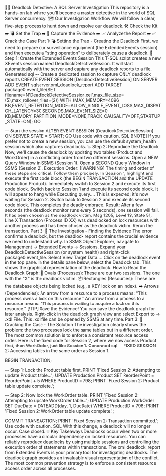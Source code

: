 🕵️‍♂️ Deadlock Detective: A SQL Server Investigation
This repository is a hands-on lab where you'll become a master detective in the world of SQL Server concurrency.
🗺️ Our Investigation Workflow
We will follow a clear, five-step process to hunt down and resolve our deadlock.
🛠️ Check the Kit ➡️ 💣 Set the Trap ➡️ 📸 Capture the Evidence ➡️ 📈 Analyze the Report ➡️ ✅ Crack the Case
Part 1: 💣 Setting the Trap - Creating the Deadlock
First, we need to prepare our surveillance equipment (the Extended Events session) and then execute a "sting operation" to deliberately cause a deadlock.
📸 Step 1: Create the Extended Events Session
This T-SQL script creates a new XEvents session named DeadlockDetectiveSession. It will start automatically with the server and capture any deadlock reports to a file.
Generated sql
-- Create a dedicated session to capture ONLY deadlock reports
CREATE EVENT SESSION [DeadlockDetectiveSession] ON SERVER
ADD EVENT sqlserver.xml_deadlock_report
ADD TARGET package0.event_file(SET filename=N'DeadlockDetectiveSession.xel',max_file_size=(5),max_rollover_files=(2))
WITH (MAX_MEMORY=4096 KB,EVENT_RETENTION_MODE=ALLOW_SINGLE_EVENT_LOSS,MAX_DISPATCH_LATENCY=30 SECONDS,MAX_EVENT_SIZE=0 KB,MEMORY_PARTITION_MODE=NONE,TRACK_CAUSALITY=OFF,STARTUP_STATE=ON);
GO

-- Start the session
ALTER EVENT SESSION [DeadlockDetectiveSession] ON SERVER STATE = START;
GO
Use code with caution.
SQL
[!NOTE]
If you prefer not to create a new session, you can use the default system_health session which also captures deadlocks.
💥 Step 2: Reproduce the Deadlock
Now, we'll cause the deadlock by updating two tables (Product and WorkOrder) in a conflicting order from two different sessions.
Open a NEW Query Window in SSMS (Session 1).
Open a SECOND Query Window in SSMS (Session 2).
Execution Order:
[!WARNING]
The timing and order of these steps are critical. Follow them precisely.
In Session 1, highlight and execute the first code block (the BEGIN TRANSACTION and the UPDATE Production.Product).
Immediately switch to Session 2 and execute its first code block.
Switch back to Session 1 and execute its second code block. It will appear to hang while Executing query.... This is expected; it's now waiting for Session 2.
Switch back to Session 2 and execute its second code block. This completes the deadly embrace.
Result:
After a few seconds (the deadlock monitor runs every 5 seconds), one session will fail. It has been chosen as the deadlock victim.
Msg 1205, Level 13, State 51, Line X
Transaction (Process ID XX) was deadlocked on lock resources with another process and has been chosen as the deadlock victim. Rerun the transaction.
Part 2: 🔎 The Investigation - Finding the Evidence
The error confirms a deadlock, but the deadlock report contains the crucial evidence we need to understand why.
In SSMS Object Explorer, navigate to Management -> Extended Events -> Sessions.
Expand your DeadlockDetectiveSession (or system_health) and right-click package0.event_file. Select View Target Data....
Click on the deadlock event in the top pane. In the details pane below, select the Deadlock tab.
This shows the graphical representation of the deadlock.
How to Read the Deadlock Graph:
🔵 Ovals (Processes): These are our two sessions. The one with the "X" is the deadlock victim.
📦 Rectangles (Resources): These are the database objects being locked (e.g., a KEY lock on an index).
➡️ Arrows (Dependencies):
An arrow from a resource to a process means: "This process owns a lock on this resource."
An arrow from a process to a resource means: "This process is waiting to acquire a lock on this resource."
[!TIP]
Save the Evidence!
You can save the deadlock graph for later analysis. Right-click in the deadlock graph view and select Export to -> .xdl File. This .xdl file can be opened by SSMS at any time.
Part 3: 🔑 Cracking the Case - The Solution
The investigation clearly shows the problem: the two processes lock the same tables but in a different order. The most common solution is to enforce a consistent resource access order.
Here is the fixed code for Session 2, where we now access Product first, then WorkOrder, just like Session 1.
Generated sql
-- FIXED SESSION 2: Accessing tables in the same order as Session 1.

BEGIN TRANSACTION;

-- Step 1: Lock the Product table first.
PRINT 'Fixed Session 2: Attempting to update Product table...';
UPDATE Production.Product
SET ReorderPoint = ReorderPoint + 5
WHERE ProductID = 798;
PRINT 'Fixed Session 2: Product table update complete.';

-- Step 2: Now lock the WorkOrder table.
PRINT 'Fixed Session 2: Attempting to update WorkOrder table...';
UPDATE Production.WorkOrder
SET DueDate = DATEADD(day, 1, DueDate)
WHERE ProductID = 798;
PRINT 'Fixed Session 2: WorkOrder table update complete.';

COMMIT TRANSACTION;
PRINT 'Fixed Session 2: Transaction committed.';
Use code with caution.
SQL
With this change, a deadlock will no longer occur. Case closed.
💡 Key Takeaways
Deadlocks occur when two or more processes have a circular dependency on locked resources.
You can reliably reproduce deadlocks by using multiple sessions and controlling the execution order of statements within transactions.
The xml_deadlock_report from Extended Events is your primary tool for investigating deadlocks.
The deadlock graph provides an invaluable visual representation of the conflict.
The most common prevention strategy is to enforce a consistent resource access order across all processes.
